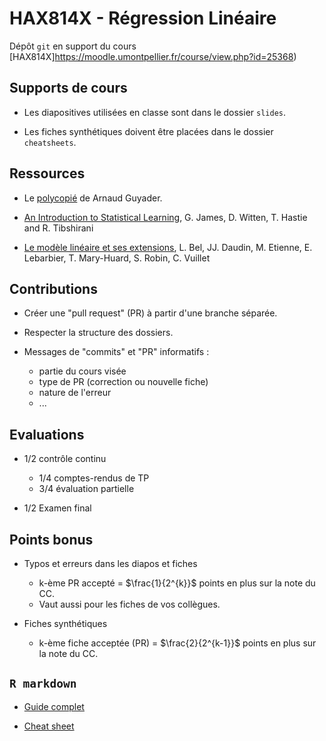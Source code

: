 # HAX814X - Régression Linéaire

Dépôt `git` en support du cours [HAX814X]https://moodle.umontpellier.fr/course/view.php?id=25368)

## Supports de cours

* Les diapositives utilisées en classe sont dans le dossier `slides`.

* Les fiches synthétiques doivent être placées dans le dossier `cheatsheets`.

## Ressources

* Le [polycopié](https://www.lpsm.paris/pageperso/guyader/files/teaching/Regression.pdf) de Arnaud Guyader.

* [An Introduction to Statistical Learning](https://statlearning.com/), G. James, D. Witten, T. Hastie and R. Tibshirani

* [Le modèle linéaire et ses extensions](https://www6.inrae.fr/mia-paris/content/download/4281/40718/version/1/file/ModeleLineaireEt_Extensions.pdf), L. Bel, JJ. Daudin, M. Etienne, E. Lebarbier, T. Mary-Huard, S. Robin, C. Vuillet

## Contributions

* Créer une "pull request" (PR) à partir d'une branche séparée.

* Respecter la structure des dossiers.

* Messages de "commits" et "PR" informatifs :
	* partie du cours visée
	* type de PR (correction ou nouvelle fiche)
	* nature de l'erreur
	* ...

## Evaluations

* 1/2 contrôle continu
	* 1/4 comptes-rendus de TP
	* 3/4 évaluation partielle

* 1/2 Examen final

## Points bonus

* Typos et erreurs dans les diapos et fiches
  * k-ème PR accepté = $\frac{1}{2^{k}}$ points en plus sur la note du CC.
  * Vaut aussi pour les fiches de vos collègues.
  
* Fiches synthétiques
  * k-ème fiche acceptée (PR) = $\frac{2}{2^{k-1}}$ points en plus sur la note du CC.

## `R markdown`

* [Guide complet](https://rmarkdown.rstudio.com/lesson-1.html)

* [Cheat sheet](https://rmarkdown.rstudio.com/lesson-15.html)
